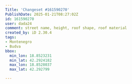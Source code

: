 ```yaml
---
Title: 'Changeset #161590270'
PublishDate: 2025-01-21T08:27:02Z
id: 161590270
user: dada24
comment: street name, height, roof shape, roof material
created_by: iD 2.30.4
tags:
- Montenegro
- Budva
bbox:
  min_lon: 18.8523231
  min_lat: 42.2924182
  max_lon: 18.8528037
  max_lat: 42.292799

---
```


